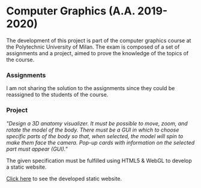 # Computer Graphics (A.A. 2019-2020)

The development of this project is part of the computer graphics course at the Polytechnic University of Milan.
The exam is composed of a set of assignments and a project, aimed to prove the knowledge of the topics of the course.

### Assignments

I am not sharing the solution to the assignments since they could be reassigned to the students of the course.

### Project

_"Design a 3D anatomy visualizer. It must be possible to move, zoom, and rotate the model of the body. There must be a GUI in which to choose specific parts of the body so that, when selected, the model will spin to make them face the camera. Pop-up cards with information on the selected part must appear (GUI)."_

The given specification must be fulfilled using HTML5 & WebGL to develop a static website.

[Click here](https://simonebraga.github.io/computer_graphics_project_2020/) to see the developed static website.
